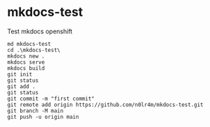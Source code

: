 # mkdocs-test
Test mkdocs openshift

```
md mkdocs-test
cd .\mkdocs-test\
mkdocs new .
mkdocs serve
mkdocs build
git init
git status
git add .
git status
git commit -m "first commit"
git remote add origin https://github.com/n0lr4m/mkdocs-test.git
git branch -M main
git push -u origin main
```
